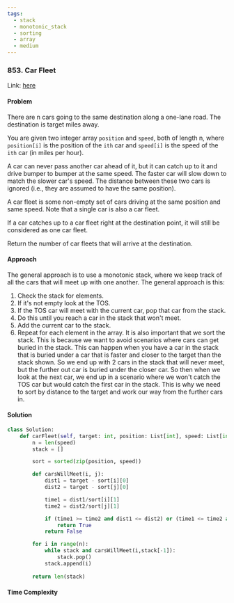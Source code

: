```yaml
---
tags:
  - stack
  - monotonic_stack
  - sorting
  - array
  - medium
---
```


### 853. Car Fleet

Link: [here](https://leetcode.com/problems/car-fleet/description/)

#### Problem
There are n cars going to the same destination along a one-lane road. The destination is target miles away.

You are given two integer array `position` and `speed`, both of length n, where `position[i]` is the position of the `ith` car and `speed[i]` is the speed of the `ith` car (in miles per hour).

A car can never pass another car ahead of it, but it can catch up to it and drive bumper to bumper at the same speed. The faster car will slow down to match the slower car's speed. The distance between these two cars is ignored (i.e., they are assumed to have the same position).

A car fleet is some non-empty set of cars driving at the same position and same speed. Note that a single car is also a car fleet.

If a car catches up to a car fleet right at the destination point, it will still be considered as one car fleet.

Return the number of car fleets that will arrive at the destination.

#### Approach
The general approach is to use a monotonic stack, where we keep track of all the cars that will meet up with one another. The general approach is this:
1. Check the stack for elements.
2. If it's not empty look at the TOS.
3. If the TOS car will meet with the current car, pop that car from the stack.
4. Do this until you reach a car in the stack that won't meet.
5. Add the current car to the stack.
6. Repeat for each element in the array.
It is also important that we sort the stack. This is because we want to avoid scenarios where cars can get buried in the stack. This can happen when you have a car in the stack that is buried under a car that is faster and closer to the target than the stack shown. So we end up with 2 cars in the stack that will never meet, but the further out car is buried under the closer car. So then when we look at the next car, we end up in a scenario where we won't catch the TOS car but would catch the first car in the stack. This is why we need to sort by distance to the target and work our way from the further cars in.
#### Solution
```python 
class Solution:
    def carFleet(self, target: int, position: List[int], speed: List[int]) -> int:
        n = len(speed)
        stack = []

        sort = sorted(zip(position, speed))

        def carsWillMeet(i, j):
            dist1 = target - sort[i][0]
            dist2 = target - sort[j][0]

            time1 = dist1/sort[i][1]
            time2 = dist2/sort[j][1]

            if (time1 >= time2 and dist1 <= dist2) or (time1 <= time2 and dist1 >= dist2):
                return True
            return False

        for i in range(n):
            while stack and carsWillMeet(i,stack[-1]):
                stack.pop()
            stack.append(i)
        
        return len(stack)
```

#### Time Complexity

